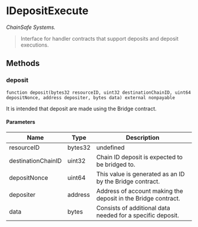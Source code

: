 # IDepositExecute

*ChainSafe Systems.*

> Interface for handler contracts that support deposits and deposit executions.





## Methods

### deposit

```solidity
function deposit(bytes32 resourceID, uint32 destinationChainID, uint64 depositNonce, address depositer, bytes data) external nonpayable
```

It is intended that deposit are made using the Bridge contract.



#### Parameters

| Name | Type | Description |
|---|---|---|
| resourceID | bytes32 | undefined
| destinationChainID | uint32 | Chain ID deposit is expected to be bridged to.
| depositNonce | uint64 | This value is generated as an ID by the Bridge contract.
| depositer | address | Address of account making the deposit in the Bridge contract.
| data | bytes | Consists of additional data needed for a specific deposit.




